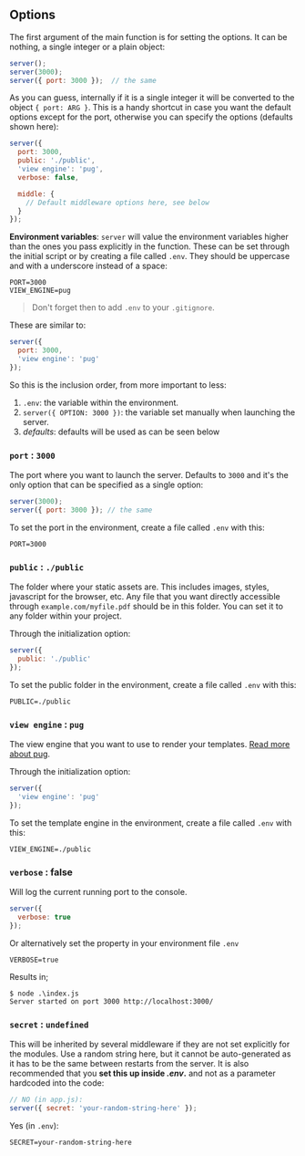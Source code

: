 ## Options

The first argument of the main function is for setting the options. It can be nothing, a single integer or a plain object:

```js
server();
server(3000);
server({ port: 3000 });  // the same
```

As you can guess, internally if it is a single integer it will be converted to the object `{ port: ARG }`. This is a handy shortcut in case you want the default options except for the port, otherwise you can specify the options (defaults shown here):

```js
server({
  port: 3000,
  public: './public',
  'view engine': 'pug',
  verbose: false,

  middle: {
    // Default middleware options here, see below
  }
});
```

**Environment variables**: `server` will value the environment variables higher than the ones you pass explicitly in the function. These can be set through the initial script or by creating a file called `.env`. They should be uppercase and with a underscore instead of a space:

```
PORT=3000
VIEW_ENGINE=pug
```

> Don't forget then to add `.env` to your `.gitignore`.

These are similar to:

```js
server({
  port: 3000,
  'view engine': 'pug'
});
```

So this is the inclusion order, from more important to less:

1. `.env`: the variable within the environment.
2. `server({ OPTION: 3000 })`: the variable set manually when launching the server.
3. *defaults*: defaults will be used as can be seen below


### `port` : `3000`

The port where you want to launch the server. Defaults to `3000` and it's the only option that can be specified as a single option:

```js
server(3000);
server({ port: 3000 }); // the same
```

To set the port in the environment, create a file called `.env` with this:

```
PORT=3000
```



### `public` : `./public`

The folder where your static assets are. This includes images, styles, javascript for the browser, etc. Any file that you want directly accessible through `example.com/myfile.pdf` should be in this folder. You can set it to any folder within your project.

Through the initialization option:

```js
server({
  public: './public'
});
```


To set the public folder in the environment, create a file called `.env` with this:

```
PUBLIC=./public
```



### `view engine` : `pug`

The view engine that you want to use to render your templates. [Read more about pug](https://pugjs.org/).

Through the initialization option:

```js
server({
  'view engine': 'pug'
});
```


To set the template engine in the environment, create a file called `.env` with this:

```
VIEW_ENGINE=./public
```



### `verbose` : false

Will log the current running port to the console.

```js
server({
  verbose: true
});
```

Or alternatively set the property in your environment file `.env`

```
VERBOSE=true
```

Results in;

```
$ node .\index.js
Server started on port 3000 http://localhost:3000/
```



### `secret` : `undefined`

This will be inherited by several middleware if they are not set explicitly for the modules. Use a random string here, but it cannot be auto-generated as it has to be the same between restarts from the server. It is also recommended that you **set this up inside *.env*.** and not as a parameter hardcoded into the code:

```js
// NO (in app.js):
server({ secret: 'your-random-string-here' });
```

Yes (in `.env`):

```
SECRET=your-random-string-here
```
